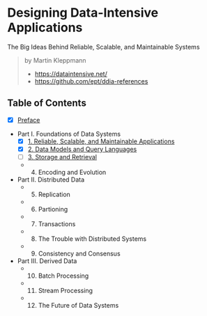 # Designing Data-Intensive Applications

The Big Ideas Behind Reliable, Scalable, and Maintainable Systems

> by Martin Kleppmann
>
> - <https://dataintensive.net/>
> - <https://github.com/ept/ddia-references>

## Table of Contents

- [x] [Preface](./00_preface.md)
- Part I. Foundations of Data Systems
  - [x] [1. Reliable, Scalable, and Maintainable Applications](./01_reliable_scalable_and_maintainable_applications.md)
  - [x] [2. Data Models and Query Languages](./02_data_models_and_query_languages.md)
  - [ ] [3. Storage and Retrieval](./03_storage_and_retrieval.md)
  - 4. Encoding and Evolution
- Part II. Distributed Data
  - 5. Replication
  - 6. Partioning
  - 7. Transactions
  - 8. The Trouble with Distributed Systems
  - 9. Consistency and Consensus
- Part III. Derived Data
  - 10. Batch Processing
  - 11. Stream Processing
  - 12. The Future of Data Systems
